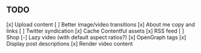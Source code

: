 ## TODO

[x] Upload content
[ ] Better image/video transitions
[x] About me copy and links
[ ] Twitter syndication
[x] Cache Contentful assets
[x] RSS feed
[ ] Shop
[-] Lazy video (with default aspect ratios?)
[x] OpenGraph tags
[x] Display post descriptions
[x] Render video content
